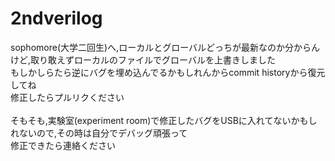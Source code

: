 # 2ndverilog

sophomore(大学二回生)へ,ローカルとグローバルどっちが最新なのか分からんけど,取り敢えずローカルのファイルでグローバルを上書きしました<br>
もしかしらたら逆にバグを埋め込んでるかもしれんからcommit historyから復元してね<br>
修正したらプルリクください<br>
<br>
そもそも,実験室(experiment room)で修正したバグをUSBに入れてないかもしれないので,その時は自分でデバッグ頑張って<br>
修正できたら連絡ください<br>
